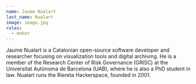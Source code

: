 ```yaml
---
name: Jaume Nualart
last_name: Nualart
image: image.jpg
roles:
  - maker
---
```

Jaume Nualart is a Catalonian open-source software developer and researcher focusing on visualization tools and digital archiving. He is a member of the Research Center of Risk Governance (GRISC) at the Universitat Autònoma de Barcelona (UAB), where he is also a PhD student in law. Nualart runs the Riereta Hackerspace, founded in 2001.

